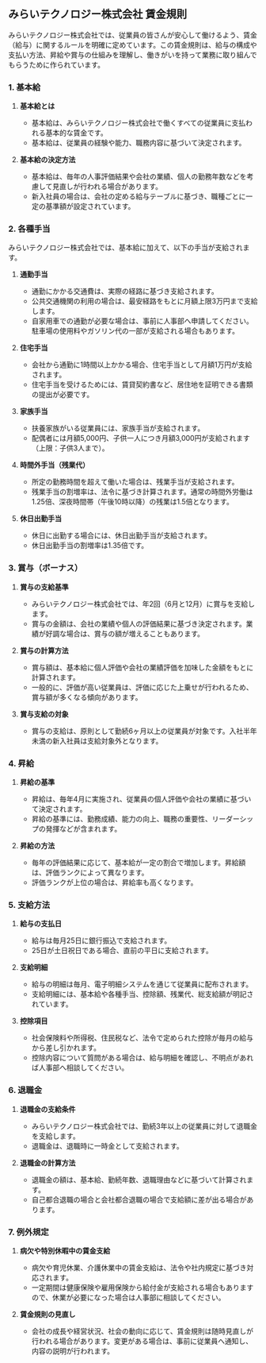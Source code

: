## みらいテクノロジー株式会社 賃金規則

みらいテクノロジー株式会社では、従業員の皆さんが安心して働けるよう、賃金（給与）に関するルールを明確に定めています。この賃金規則は、給与の構成や支払い方法、昇給や賞与の仕組みを理解し、働きがいを持って業務に取り組んでもらうために作られています。

### 1. 基本給
1. **基本給とは**
   - 基本給は、みらいテクノロジー株式会社で働くすべての従業員に支払われる基本的な賃金です。
   - 基本給は、従業員の経験や能力、職務内容に基づいて決定されます。

2. **基本給の決定方法**
   - 基本給は、毎年の人事評価結果や会社の業績、個人の勤務年数などを考慮して見直しが行われる場合があります。
   - 新入社員の場合は、会社の定める給与テーブルに基づき、職種ごとに一定の基準額が設定されています。

### 2. 各種手当
みらいテクノロジー株式会社では、基本給に加えて、以下の手当が支給されます。

1. **通勤手当**
   - 通勤にかかる交通費は、実際の経路に基づき支給されます。
   - 公共交通機関の利用の場合は、最安経路をもとに月額上限3万円まで支給します。
   - 自家用車での通勤が必要な場合は、事前に人事部へ申請してください。駐車場の使用料やガソリン代の一部が支給される場合もあります。

2. **住宅手当**
   - 会社から通勤に1時間以上かかる場合、住宅手当として月額1万円が支給されます。
   - 住宅手当を受けるためには、賃貸契約書など、居住地を証明できる書類の提出が必要です。

3. **家族手当**
   - 扶養家族がいる従業員には、家族手当が支給されます。
   - 配偶者には月額5,000円、子供一人につき月額3,000円が支給されます（上限：子供3人まで）。

4. **時間外手当（残業代）**
   - 所定の勤務時間を超えて働いた場合は、残業手当が支給されます。
   - 残業手当の割増率は、法令に基づき計算されます。通常の時間外労働は1.25倍、深夜時間帯（午後10時以降）の残業は1.5倍となります。

5. **休日出勤手当**
   - 休日に出勤する場合には、休日出勤手当が支給されます。
   - 休日出勤手当の割増率は1.35倍です。

### 3. 賞与（ボーナス）
1. **賞与の支給基準**
   - みらいテクノロジー株式会社では、年2回（6月と12月）に賞与を支給します。
   - 賞与の金額は、会社の業績や個人の評価結果に基づき決定されます。業績が好調な場合は、賞与の額が増えることもあります。

2. **賞与の計算方法**
   - 賞与額は、基本給に個人評価や会社の業績評価を加味した金額をもとに計算されます。
   - 一般的に、評価が高い従業員は、評価に応じた上乗せが行われるため、賞与額が多くなる傾向があります。

3. **賞与支給の対象**
   - 賞与の支給は、原則として勤続6ヶ月以上の従業員が対象です。入社半年未満の新入社員は支給対象外となります。

### 4. 昇給
1. **昇給の基準**
   - 昇給は、毎年4月に実施され、従業員の個人評価や会社の業績に基づいて決定されます。
   - 昇給の基準には、勤務成績、能力の向上、職務の重要性、リーダーシップの発揮などが含まれます。

2. **昇給の方法**
   - 毎年の評価結果に応じて、基本給が一定の割合で増加します。昇給額は、評価ランクによって異なります。
   - 評価ランクが上位の場合は、昇給率も高くなります。

### 5. 支給方法
1. **給与の支払日**
   - 給与は毎月25日に銀行振込で支給されます。
   - 25日が土日祝日である場合、直前の平日に支給されます。

2. **支給明細**
   - 給与の明細は毎月、電子明細システムを通じて従業員に配布されます。
   - 支給明細には、基本給や各種手当、控除額、残業代、総支給額が明記されています。

3. **控除項目**
   - 社会保険料や所得税、住民税など、法令で定められた控除が毎月の給与から差し引かれます。
   - 控除内容について質問がある場合は、給与明細を確認し、不明点があれば人事部へ相談してください。

### 6. 退職金
1. **退職金の支給条件**
   - みらいテクノロジー株式会社では、勤続3年以上の従業員に対して退職金を支給します。
   - 退職金は、退職時に一時金として支給されます。

2. **退職金の計算方法**
   - 退職金の額は、基本給、勤続年数、退職理由などに基づいて計算されます。
   - 自己都合退職の場合と会社都合退職の場合で支給額に差が出る場合があります。

### 7. 例外規定
1. **病欠や特別休暇中の賃金支給**
   - 病欠や育児休業、介護休業中の賃金支給は、法令や社内規定に基づき対応されます。
   - 一定期間は健康保険や雇用保険から給付金が支給される場合もありますので、休業が必要になった場合は人事部に相談してください。

2. **賃金規則の見直し**
   - 会社の成長や経営状況、社会の動向に応じて、賃金規則は随時見直しが行われる場合があります。変更がある場合は、事前に従業員へ通知し、内容の説明が行われます。
